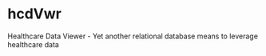 # hcdVwr
Healthcare Data Viewer - Yet another relational database means to leverage healthcare data
